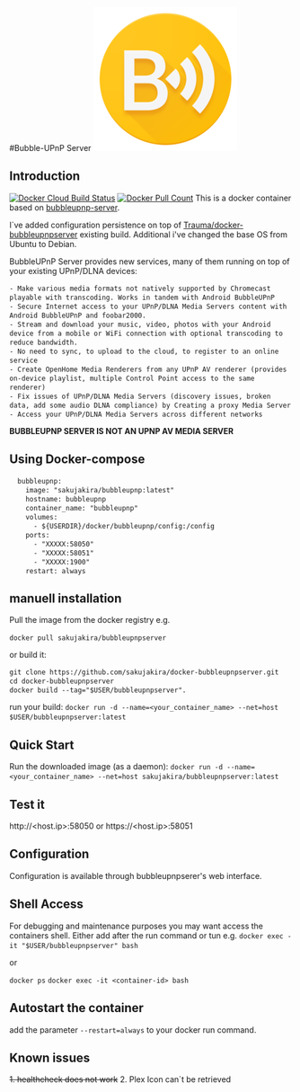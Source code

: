 
#Bubble-UPnP Server
![Logo from BubbleUPnP](bubbleupnp_web_logo.png)

## Introduction
[![Docker Cloud Build Status](https://img.shields.io/docker/cloud/build/sakujakira/bubbleupnpserver?style=for-the-badge&logo=docker)](https://hub.docker.com/r/sakujakira/bubbleupnpserver) 
[![Docker Pull Count](https://img.shields.io/docker/pulls/sakujakira/bubbleupnpserver?style=for-the-badge&logo=docker)](https://hub.docker.com/r/sakujakira/bubbleupnpserver)
This is a docker container based on [bubbleupnp-server](https://www.bubblesoftapps.com/bubbleupnpserver2/).

I`ve added configuration persistence on top of [Trauma/docker-bubbleupnpserver](https://github.com/Trauma/docker-bubbleupnpserver) existing build. 
Additional i've changed the base OS from Ubuntu to Debian. 

BubbleUPnP Server provides new services, many of them running on top of your existing UPnP/DLNA devices:

	- Make various media formats not natively supported by Chromecast playable with transcoding. Works in tandem with Android BubbleUPnP
	- Secure Internet access to your UPnP/DLNA Media Servers content with Android BubbleUPnP and foobar2000.
	- Stream and download your music, video, photos with your Android device from a mobile or WiFi connection with optional transcoding to reduce bandwidth.
	- No need to sync, to upload to the cloud, to register to an online service
	- Create OpenHome Media Renderers from any UPnP AV renderer (provides on-device playlist, multiple Control Point access to the same renderer)
	- Fix issues of UPnP/DLNA Media Servers (discovery issues, broken data, add some audio DLNA compliance) by Creating a proxy Media Server
	- Access your UPnP/DLNA Media Servers across different networks

**BUBBLEUPNP SERVER IS NOT AN UPNP AV MEDIA SERVER**

## Using Docker-compose

```  
  bubbleupnp:
    image: "sakujakira/bubbleupnp:latest"
    hostname: bubbleupnp
    container_name: "bubbleupnp"
    volumes:
      - ${USERDIR}/docker/bubbleupnp/config:/config
    ports:
      - "XXXXX:58050"
      - "XXXXX:58051"
      - "XXXXX:1900"
    restart: always
```

## manuell installation

Pull the image from the docker registry e.g.

```docker pull sakujakira/bubbleupnpserver```

or build it:  

```
git clone https://github.com/sakujakira/docker-bubbleupnpserver.git
cd docker-bubbleupnpserver
docker build --tag="$USER/bubbleupnpserver".
```
run your build:
```docker run -d --name=<your_container_name> --net=host $USER/bubbleupnpserver:latest```
## Quick Start
Run the downloaded image (as a daemon):
```docker run -d --name=<your_container_name> --net=host sakujakira/bubbleupnpserver:latest```

## Test it
http://<host.ip>:58050 or https://<host.ip>:58051

## Configuration
Configuration is available through bubbleupnpserer's web interface.

## Shell Access
For debugging and maintenance purposes you may want access the containers shell. Either add after the run command or tun e.g.
```docker exec -it "$USER/bubbleupnpserver" bash  ```

or

```docker ps```
```docker exec -it <container-id> bash   ```

## Autostart the container
add the parameter ```--restart=always``` to your docker run command.

## Known issues
~~1. healthcheck does not work~~ 
2. Plex Icon can`t be retrieved
